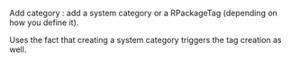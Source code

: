 Add category : add a system category or a RPackageTag (depending on how you define it).

Uses the fact that creating a system category triggers the tag creation as well.